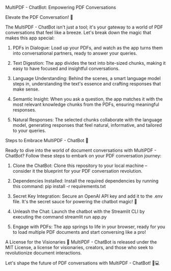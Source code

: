MultiPDF - ChatBot: Empowering PDF Conversations

Elevate the PDF Conversation! 💬



The MultiPDF - ChatBot isn't just a tool; it's your gateway to a world of PDF conversations that feel like a breeze. Let's break down the magic that makes this app special:

1. PDFs in Dialogue: Load up your PDFs, and watch as the app turns them into conversational partners, ready to answer your queries.

2. Text Digestion: The app divides the text into bite-sized chunks, making it easy to have focused and insightful conversations.

3. Language Understanding: Behind the scenes, a smart language model steps in, understanding the text's essence and crafting responses that make sense.

4. Semantic Insight: When you ask a question, the app matches it with the most relevant knowledge chunks from the PDFs, ensuring meaningful responses.

5. Natural Responses: The selected chunks collaborate with the language model, generating responses that feel natural, informative, and tailored to your queries.

Steps to Embrace MultiPDF - ChatBot 🌟



Ready to dive into the world of document conversations with MultiPDF - ChatBot? Follow these steps to embark on your PDF conversation journey:

1. Clone the ChatBot: Clone this repository to your local machine – consider it the blueprint for your PDF conversation revolution.

2. Dependencies Installed: Install the required dependencies by running this command: pip install -r requirements.txt

3. Secret Key Integration: Secure an OpenAI API key and add it to the .env file. It's the secret sauce for powering the chatbot magic! 🤫

4. Unleash the Chat: Launch the chatbot with the Streamlit CLI by executing the command streamlit run app.py

5. Engage with PDFs: The app springs to life in your browser, ready for you to load multiple PDF documents and start conversing like a pro!

A License for the Visionaries 🚀
MultiPDF - ChatBot is released under the MIT License, a license for visionaries, creators, and those who seek to revolutionize document interactions.

Let's shape the future of PDF conversations with MultiPDF - ChatBot! 🌟💻
